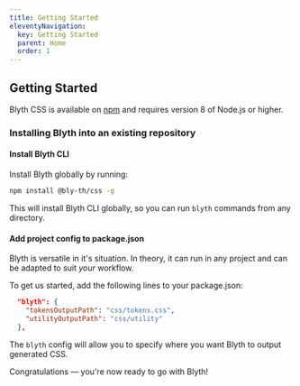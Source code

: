 ```yaml
---
title: Getting Started
eleventyNavigation:
  key: Getting Started
  parent: Home
  order: 1
---
```


## Getting Started

Blyth CSS is available on [npm](https://www.npmjs.com/package/blyth-css) and requires version 8 of Node.js or higher.

### Installing Blyth into an existing repository

#### Install Blyth CLI

Install Blyth globally by running:

```bash
npm install @bly-th/css -g
```

This will install Blyth CLI globally, so you can run `blyth` commands from any directory.

#### Add project config to package.json

Blyth is versatile in it's situation. In theory, it can run in any project and can be adapted to suit _your_ workflow.

To get us started, add the following lines to your package.json:

```json
  "blyth": {
    "tokensOutputPath": "css/tokens.css",
    "utilityOutputPath": "css/utility"
  },
```

The `blyth` config will allow you to specify where you want Blyth to output generated CSS.

Congratulations — you're now ready to go with Blyth!
